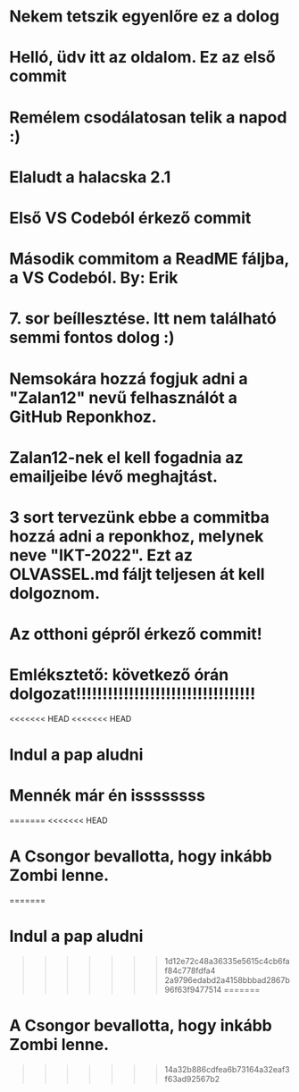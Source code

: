 # Nekem tetszik egyenlőre ez a dolog
# Helló, üdv itt az oldalom. Ez az első commit
# Remélem csodálatosan telik a napod :)
# Elaludt a halacska 2.1 
# Első VS Codeból érkező commit
# Második commitom a ReadME fáljba, a VS Codeból. By: Erik
# 7. sor beíllesztése. Itt nem található semmi fontos dolog :)
# Nemsokára hozzá fogjuk adni a "Zalan12" nevű felhasználót a GitHub Reponkhoz.
# Zalan12-nek el kell fogadnia az emailjeibe lévő meghajtást.
# 3 sort tervezünk ebbe a commitba hozzá adni a reponkhoz, melynek neve "IKT-2022". Ezt az OLVASSEL.md fáljt teljesen át kell dolgoznom.
# Az otthoni gépről érkező commit!
# Emléksztető: következő órán dolgozat!!!!!!!!!!!!!!!!!!!!!!!!!!!!!!!!!!
<<<<<<< HEAD
<<<<<<< HEAD
# Indul a pap aludni
# Mennék már én issssssss
=======
<<<<<<< HEAD
# A Csongor bevallotta, hogy inkább Zombi lenne.
=======
# Indul a pap aludni
>>>>>>> 1d12e72c48a36335e5615c4cb6faf84c778fdfa4
>>>>>>> 2a9796edabd2a4158bbbad2867b96f63f9477514
=======
# A Csongor bevallotta, hogy inkább Zombi lenne.
>>>>>>> 14a32b886cdfea6b73164a32eaf3f63ad92567b2
